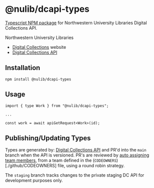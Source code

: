 # @nulib/dcapi-types

[Typescript NPM package](https://www.npmjs.com/package/@nulib/dcapi-types) for Northwestern University Libraries Digital Collections API.

Northwestern University Libraries

- [Digital Collections](https://dc.library.northwestern.edu/) website
- [Digital Collections API](https://api.dc.library.northwestern.edu/)

## Installation

```
npm install @nulib/dcapi-types
```

## Usage

```
import { type Work } from "@nulib/dcapi-types";

...

const work = await apiGetRequest<Work>(id);

```

## Publishing/Updating Types

Types are generated by: [Digital Collections API](https://github.com/nulib/dc-api-v2#dc-api-typescript-npm-package) and PR'd into the `main` branch when the API is versioned.
PR's are reviewed by [auto assigning team members](https://docs.github.com/en/enterprise-cloud@latest/organizations/organizing-members-into-teams/managing-code-review-settings-for-your-team#about-auto-assignment),
from a team defined in the (`CODEOWNERS`)[./github/CODEOWNERS] file, using a round robin strategy.

The `staging` branch tracks changes to the private staging DC API for development purposes only.
